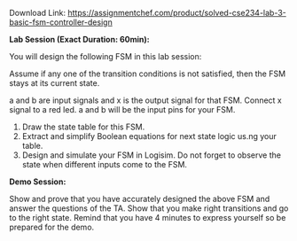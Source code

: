 Download Link: https://assignmentchef.com/product/solved-cse234-lab-3-basic-fsm-controller-design
<br>






<strong>Lab Session (Exact Duration: 60min): </strong>

You will design the following FSM in this lab session:




Assume if any one of the transition conditions is not satisfied, then the FSM stays at its current state.

a and b are input signals and x is the output signal for that FSM. Connect x signal to a red led. a and b will be the input pins for your FSM.

<ol>

 <li>Draw the state table for this FSM.</li>

 <li>Extract and simplify Boolean equations for next state logic us.ng your table.</li>

 <li>Design and simulate your FSM in Logisim. Do not forget to observe the state when different inputs come to the FSM.</li>

</ol>




<strong>Demo Session:  </strong>

Show and prove that you have accurately designed the above FSM and answer the questions of the TA. Show that you make right transitions and go to the right state. Remind that you have 4 minutes to express yourself so be prepared for the demo.